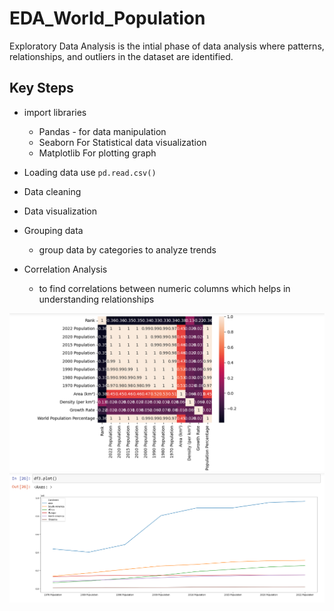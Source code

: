 # EDA_World_Population
Exploratory Data Analysis is the intial phase of data analysis where patterns, relationships, and outliers in the dataset are identified.

## Key Steps
- import libraries
  * Pandas - for data manipulation
  * Seaborn For Statistical data visualization
  * Matplotlib For plotting graph
- Loading data
  use `pd.read.csv()`

- Data cleaning

- Data visualization
  
- Grouping data
  * group data by categories to analyze trends

-  Correlation Analysis
   * to find correlations between numeric columns which helps in understanding relationships

![Heat map](eda5.PNG)
![Plot](eda7.PNG)
